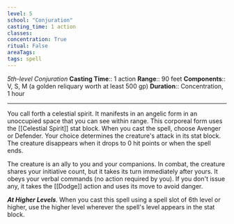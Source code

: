```yaml
---
level: 5
school: "Conjuration"
casting_time: 1 action
classes: 
concentration: True
ritual: False
areaTags: 
tags: spell
---
```


_5th-level Conjuration_
**Casting Time**:: 1 action
**Range**:: 90 feet
**Components**:: V, S, M (a golden reliquary worth at least 500 gp)
**Duration**:: Concentration, 1 hour

---

You call forth a celestial spirit. It manifests in an angelic form in an unoccupied space that you can see within range. This corporeal form uses the [[Celestial Spirit]] stat block. When you cast the spell, choose Avenger or Defender. Your choice determines the creature's attack in its stat block. The creature disappears when it drops to 0 hit points or when the spell ends.

The creature is an ally to you and your companions. In combat, the creature shares your initiative count, but it takes its turn immediately after yours. It obeys your verbal commands (no action required by you). If you don't issue any, it takes the [[Dodge]] action and uses its move to avoid danger.


**_At Higher Levels_**. When you cast this spell using a spell slot of 6th level or higher, use the higher level wherever the spell's level appears in the stat block.


